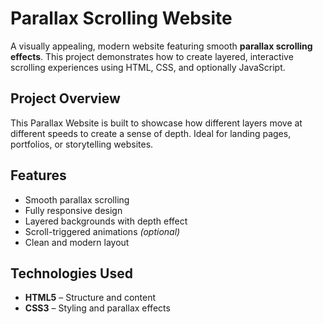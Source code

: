 # Parallax Scrolling Website

A visually appealing, modern website featuring smooth **parallax scrolling effects**. This project demonstrates how to create layered, interactive scrolling experiences using HTML, CSS, and optionally JavaScript.

## Project Overview

This Parallax Website is built to showcase how different layers move at different speeds to create a sense of depth. Ideal for landing pages, portfolios, or storytelling websites.

## Features

- Smooth parallax scrolling
- Fully responsive design
- Layered backgrounds with depth effect
- Scroll-triggered animations *(optional)*
- Clean and modern layout

## Technologies Used

- **HTML5** – Structure and content
- **CSS3** – Styling and parallax effects
